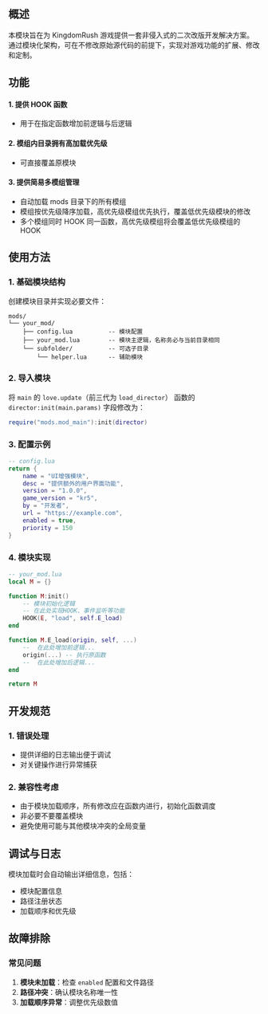 ## 概述

本模块旨在为 KingdomRush 游戏提供一套非侵入式的二次改版开发解决方案。通过模块化架构，可在不修改原始源代码的前提下，实现对游戏功能的扩展、修改和定制。

## 功能
#### 1. 提供 HOOK 函数
- 用于在指定函数增加前逻辑与后逻辑

#### 2. 模组内目录拥有高加载优先级
- 可直接覆盖原模块

#### 3. 提供简易多模组管理
- 自动加载 mods 目录下的所有模组
- 模组按优先级降序加载，高优先级模组优先执行，覆盖低优先级模块的修改
- 多个模组同时 HOOK 同一函数，高优先级模组将会覆盖低优先级模组的 HOOK

## 使用方法

### 1. 基础模块结构
创建模块目录并实现必要文件：

```
mods/
└── your_mod/
    ├── config.lua          -- 模块配置
    ├── your_mod.lua        -- 模块主逻辑，名称务必与当前目录相同
    └── subfolder/          -- 可选子目录
        └── helper.lua      -- 辅助模块
```

### 2. 导入模块
将 `main` 的 `love.update`（前三代为 `load_director`） 函数的 `director:init(main.params)` 字段修改为：
```lua
require("mods.mod_main"):init(director)
```

### 3. 配置示例
```lua
-- config.lua
return {
    name = "UI增强模块",
    desc = "提供额外的用户界面功能",
    version = "1.0.0",
    game_version = "kr5",
    by = "开发者",
    url = "https://example.com",
    enabled = true,
    priority = 150
}
```

### 4. 模块实现
```lua
-- your_mod.lua
local M = {}

function M:init()
    -- 模块初始化逻辑
    -- 在此处实现HOOK、事件监听等功能
    HOOK(E, "load", self.E_load)
end

function M.E_load(origin, self, ...)
	--	在此处增加前逻辑...
	origin(...)	-- 执行原函数
	--	在此处增加后逻辑...
end

return M
```

## 开发规范

### 1. 错误处理
- 提供详细的日志输出便于调试
- 对关键操作进行异常捕获

### 2. 兼容性考虑
- 由于模块加载顺序，所有修改应在函数内进行，初始化函数调度
- 非必要不要覆盖模块
- 避免使用可能与其他模块冲突的全局变量

## 调试与日志
模块加载时会自动输出详细信息，包括：
- 模块配置信息
- 路径注册状态
- 加载顺序和优先级

## 故障排除

### 常见问题
1. **模块未加载**：检查 `enabled` 配置和文件路径
2. **路径冲突**：确认模块名称唯一性
3. **加载顺序异常**：调整优先级数值

